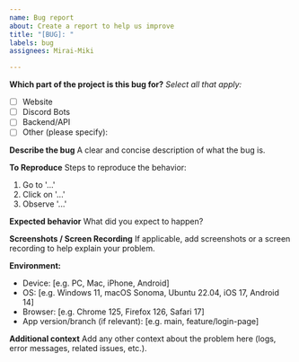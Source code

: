 ```yaml
---
name: Bug report
about: Create a report to help us improve
title: "[BUG]: "
labels: bug
assignees: Mirai-Miki

---
```


**Which part of the project is this bug for?**
_Select all that apply:_
- [ ] Website
- [ ] Discord Bots
- [ ] Backend/API
- [ ] Other (please specify):

**Describe the bug**
A clear and concise description of what the bug is.

**To Reproduce**
Steps to reproduce the behavior:
1. Go to '...'
2. Click on '...'
3. Observe '...'

**Expected behavior**
What did you expect to happen?

**Screenshots / Screen Recording**
If applicable, add screenshots or a screen recording to help explain your problem.

**Environment:**
- Device: [e.g. PC, Mac, iPhone, Android]
- OS: [e.g. Windows 11, macOS Sonoma, Ubuntu 22.04, iOS 17, Android 14]
- Browser: [e.g. Chrome 125, Firefox 126, Safari 17]
- App version/branch (if relevant): [e.g. main, feature/login-page]

**Additional context**
Add any other context about the problem here (logs, error messages, related issues, etc.).
